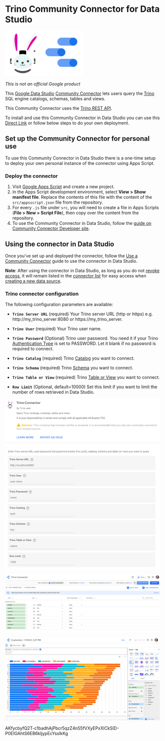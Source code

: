# Trino Community Connector for Data Studio

<img src="https://github.com/victorcouste/trino-datastudio-connector/blob/main/trino_datastudio.png?raw=true" alt="Trino for Data Studio" width="50%" height="50%">

*This is not an official Google product*

This [Google Data Studio] [Community Connector] lets users query the [Trino] SQL engine catalogs, schemas, tables and views.

This Community Connector uses the [Trino REST API].

To install and use this Community Connector in Data Studio you can use this [Direct Link] or follow below steps to do your own deployment.

## Set up the Community Connector for personal use

To use this Community Connector in Data Studio there is a one-time setup to
deploy your own personal instance of the connector using Apps Script.

### Deploy the connector

1.  Visit [Google Apps Script](https://script.google.com/) and create a new
    project.
1.  In the Apps Script development environment, select **View > Show manifest
    file**. Replace the contents of this file with the content of the
    `src/appsscript.json` file from the repository.
1.  For every `.js` file under `src`, you will need to create a file in Apps
    Scripts (**File > New > Script File**), then copy over the content from the
    repository.
1.  To use the Community Connector in Data Studio, follow the
    [guide on Community Connector Developer site](https://developers.google.com/datastudio/connector/use).


## Using the connector in Data Studio

Once you've set up and deployed the connector, follow the
[Use a Community Connector] guide to use the connector in Data Studio.

**Note**: After using the connector in Data Studio, as long as you do not
[revoke access], it will remain listed in the [connector list] for easy access
when [creating a new data source].

### Trino connector configuration

The following configuration parameters are available:

- **`Trino Server URL`** (required)
Your Trino server URL (http or https) e.g. http://my_trino_server:8080 or https://my_trino_server.

- **`Trino User`**  (required)
Your Trino user name.

- **`Trino Password`** (Optional)
Trino user password. You need it if your Trino [Authentication Type] is set to PASSWORD. Let it blank if no password is required to connect.
 
- **`Trino Catalog`** (required)
Trino [Catalog] you want to connect.

- **`Trino Schema`** (required)
Trino [Schema] you want to connect.
  
- **`Trino Table or View`** (required)
Trino [Table or View] you want to connect.

 - **`Row Limit`**  (Optional, default=10000)
Set this limit if you want to limit the number of rows retrieved in Data Studio.

![Trino connector parameters](https://github.com/victorcouste/trino-datastudio-connector/blob/main/trino_connector_parameters.png?raw=true)

![Trino connector fields](https://github.com/victorcouste/trino-datastudio-connector/blob/main/trino_connectorfields.png?raw=true)

![Dataset explorer](https://github.com/victorcouste/trino-datastudio-connector/blob/main/dataset_explorer.png?raw=true)


[Google Data Studio]: https://datastudio.google.com
[Community Connector]: https://developers.google.com/datastudio/connector
[Trino]: https://trino.io/
[Trino REST API]: https://trino.io/docs/current/develop/client-protocol.html
[Use a Community Connector]: https://developers.google.com/datastudio/connector/use
[revoke access]: https://support.google.com/datastudio/answer/9053467
[connector list]: https://datastudio.google.com/c/datasources/create
[creating a new data source]: https://support.google.com/datastudio/answer/6300774
[Table or View]: https://trino.io/docs/current/overview/concepts.html#table
[Schema]: https://trino.io/docs/current/overview/concepts.html#schema
[Catalog]: https://trino.io/docs/current/overview/concepts.html#catalog
[Authentication Type]: https://trino.io/docs/current/security/authentication-types.html
[Direct Link]: https://datastudio.google.com/datasources/create?connectorId=
AKfycbyfQ2T-c1badhAjPbcr5qzZ4n55fVXyEPxXlCkSID-P0EIGAhtS6EB6kljypEcYsslkKg